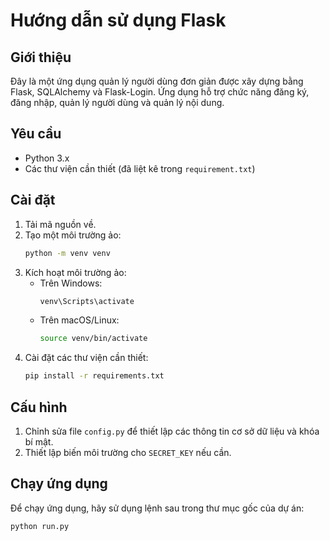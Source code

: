 # Hướng dẫn sử dụng Flask

## Giới thiệu
Đây là một ứng dụng quản lý người dùng đơn giản được xây dựng bằng Flask, SQLAlchemy và Flask-Login. Ứng dụng hỗ trợ chức năng đăng ký, đăng nhập, quản lý người dùng và quản lý nội dung.

## Yêu cầu
- Python 3.x
- Các thư viện cần thiết (đã liệt kê trong `requirement.txt`)

## Cài đặt
1. Tải mã nguồn về.
2. Tạo một môi trường ảo:
    ```bash
    python -m venv venv
    ```
3. Kích hoạt môi trường ảo:
    - Trên Windows:
        ```bash
        venv\Scripts\activate
        ```
    - Trên macOS/Linux:
        ```bash
        source venv/bin/activate
        ```
4. Cài đặt các thư viện cần thiết:
    ```bash
    pip install -r requirements.txt
    ```

## Cấu hình
1. Chỉnh sửa file `config.py` để thiết lập các thông tin cơ sở dữ liệu và khóa bí mật.
2. Thiết lập biến môi trường cho `SECRET_KEY` nếu cần.

## Chạy ứng dụng
Để chạy ứng dụng, hãy sử dụng lệnh sau trong thư mục gốc của dự án:
```bash
python run.py